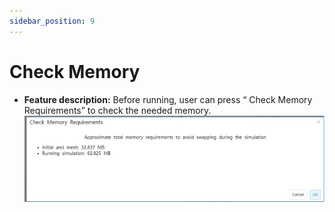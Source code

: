 ```yaml
---
sidebar_position: 9
---
```

# Check Memory 

- **Feature description:**
Before running, user can press “ Check Memory Requirements” to check the needed memory.
!['checkmemory1'](../../static/img/tutorial/checkmemory/checkmemory1.png)
